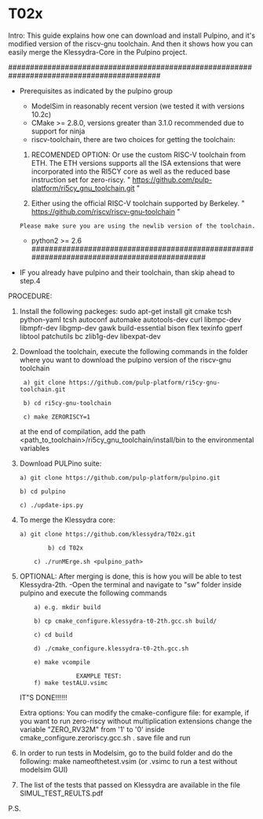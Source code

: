 # T02x

Intro: This guide explains how one can download and install Pulpino, and 
it's modified version of the riscv-gnu toolchain. And then it shows how 
you can easily merge the Klessydra-Core in the Pulpino project.

###########################################################################################
- Prerequisites as indicated by the pulpino group
	- ModelSim in reasonably recent version (we tested it with versions 10.2c)
	- CMake >= 2.8.0, versions greater than 3.1.0 recommended due to support for ninja
	- riscv-toolchain, there are two choices for getting the toolchain: 

  	1) RECOMENDED OPTION: Or use the custom RISC-V toolchain from ETH. 
  	The ETH versions supports all the ISA extensions that were incorporated 
	  into the RI5CY core as well as the reduced base instruction set for zero-riscy.
	        " https://github.com/pulp-platform/ri5cy_gnu_toolchain.git "

	2) Either using the official RISC-V toolchain supported by Berkeley.
 	       " https://github.com/riscv/riscv-gnu-toolchain "


	  Please make sure you are using the newlib version of the toolchain.
	- python2 >= 2.6
###########################################################################################

- IF you already have pulpino and their toolchain, than skip ahead to step.4


PROCEDURE:
1.	Install the following packeges:
		sudo apt-get install git cmake tcsh python-yaml tcsh autoconf automake autotools-dev curl libmpc-dev libmpfr-dev libgmp-dev gawk build-essential bison flex texinfo gperf libtool patchutils bc zlib1g-dev libexpat-dev

2.	Download the toolchain, execute the following commands in the folder where you want to download the pulpino version of the riscv-gnu toolchain

		 a) git clone https://github.com/pulp-platform/ri5cy-gnu-toolchain.git
		 
		 b) cd ri5cy-gnu-toolchain
		 
		 c) make ZERORISCY=1
	at the end of compilation, add the path <path_to_toolchain>/ri5cy_gnu_toolchain/install/bin to the environmental variables

3.	Download PULPino suite:

		a) git clone https://github.com/pulp-platform/pulpino.git
		
		b) cd pulpino
		
		c) ./update-ips.py	
	
4.	To merge the Klessydra core:

		a) git clone https://github.com/klessydra/T02x.git
		
                b) cd T02x
		
        	c) ./runMErge.sh <pulpino_path>

5.	OPTIONAL: After merging is done, this is how you will be able to test Klessydra-2th.
		-Open the terminal and navigate to "sw" folder inside pulpino and execute the following commands
		
			a) e.g. mkdir build
			
			b) cp cmake_configure.klessydra-t0-2th.gcc.sh build/
			
			c) cd build
			
			d) ./cmake_configure.klessydra-t0-2th.gcc.sh
			
			e) make vcompile
			
                        EXAMPLE TEST:
			f) make testALU.vsimc
			
	IT"S DONE!!!!!!

	Extra options: You can modify the cmake-configure file:
	for example, if you want to run zero-riscy without multiplication extensions change the variable "ZERO_RV32M" from '1' to '0' inside cmake_configure.zeroriscy.gcc.sh .
	save file and run

6.	In order to run tests in Modelsim, go to the build folder and do the following:
		make nameofthetest.vsim (or .vsimc to run a test without modelsim GUI)

7.	The list of the tests that passed on Klessydra are available in the file SIMUL_TEST_REULTS.pdf


P.S.
